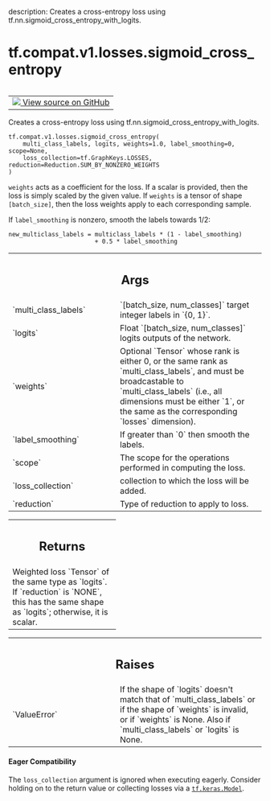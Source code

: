 description: Creates a cross-entropy loss using tf.nn.sigmoid_cross_entropy_with_logits.

<div itemscope itemtype="http://developers.google.com/ReferenceObject">
<meta itemprop="name" content="tf.compat.v1.losses.sigmoid_cross_entropy" />
<meta itemprop="path" content="Stable" />
</div>

# tf.compat.v1.losses.sigmoid_cross_entropy

<!-- Insert buttons and diff -->

<table class="tfo-notebook-buttons tfo-api nocontent" align="left">
<td>
  <a target="_blank" href="https://github.com/tensorflow/tensorflow/blob/r2.4/tensorflow/python/ops/losses/losses_impl.py#L656-L719">
    <img src="https://www.tensorflow.org/images/GitHub-Mark-32px.png" />
    View source on GitHub
  </a>
</td>
</table>



Creates a cross-entropy loss using tf.nn.sigmoid_cross_entropy_with_logits.

<pre class="devsite-click-to-copy prettyprint lang-py tfo-signature-link">
<code>tf.compat.v1.losses.sigmoid_cross_entropy(
    multi_class_labels, logits, weights=1.0, label_smoothing=0, scope=None,
    loss_collection=tf.GraphKeys.LOSSES, reduction=Reduction.SUM_BY_NONZERO_WEIGHTS
)
</code></pre>



<!-- Placeholder for "Used in" -->

`weights` acts as a coefficient for the loss. If a scalar is provided,
then the loss is simply scaled by the given value. If `weights` is a
tensor of shape `[batch_size]`, then the loss weights apply to each
corresponding sample.

If `label_smoothing` is nonzero, smooth the labels towards 1/2:

    new_multiclass_labels = multiclass_labels * (1 - label_smoothing)
                            + 0.5 * label_smoothing

<!-- Tabular view -->
 <table class="responsive fixed orange">
<colgroup><col width="214px"><col></colgroup>
<tr><th colspan="2"><h2 class="add-link">Args</h2></th></tr>

<tr>
<td>
`multi_class_labels`
</td>
<td>
`[batch_size, num_classes]` target integer labels in
`{0, 1}`.
</td>
</tr><tr>
<td>
`logits`
</td>
<td>
Float `[batch_size, num_classes]` logits outputs of the network.
</td>
</tr><tr>
<td>
`weights`
</td>
<td>
Optional `Tensor` whose rank is either 0, or the same rank as
`multi_class_labels`, and must be broadcastable to `multi_class_labels` 
(i.e., all dimensions must be either `1`, or the same as the 
corresponding `losses` dimension).
</td>
</tr><tr>
<td>
`label_smoothing`
</td>
<td>
If greater than `0` then smooth the labels.
</td>
</tr><tr>
<td>
`scope`
</td>
<td>
The scope for the operations performed in computing the loss.
</td>
</tr><tr>
<td>
`loss_collection`
</td>
<td>
collection to which the loss will be added.
</td>
</tr><tr>
<td>
`reduction`
</td>
<td>
Type of reduction to apply to loss.
</td>
</tr>
</table>



<!-- Tabular view -->
 <table class="responsive fixed orange">
<colgroup><col width="214px"><col></colgroup>
<tr><th colspan="2"><h2 class="add-link">Returns</h2></th></tr>
<tr class="alt">
<td colspan="2">
Weighted loss `Tensor` of the same type as `logits`. If `reduction` is
`NONE`, this has the same shape as `logits`; otherwise, it is scalar.
</td>
</tr>

</table>



<!-- Tabular view -->
 <table class="responsive fixed orange">
<colgroup><col width="214px"><col></colgroup>
<tr><th colspan="2"><h2 class="add-link">Raises</h2></th></tr>

<tr>
<td>
`ValueError`
</td>
<td>
If the shape of `logits` doesn't match that of
`multi_class_labels` or if the shape of `weights` is invalid, or if
`weights` is None.  Also if `multi_class_labels` or `logits` is None.
</td>
</tr>
</table>




#### Eager Compatibility
The `loss_collection` argument is ignored when executing eagerly. Consider
holding on to the return value or collecting losses via a <a href="../../../../tf/keras/Model.md"><code>tf.keras.Model</code></a>.

